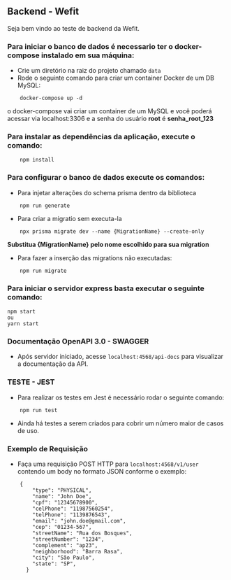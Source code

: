 ## Backend - Wefit

Seja bem vindo ao teste de backend da Wefit.

### Para iniciar o banco de dados é necessario ter o docker-compose instalado em sua máquina:
- Crie um diretório na raiz do projeto chamado `data`
- Rode o seguinte comando para criar um container Docker de um DB MySQL:

```
    docker-compose up -d
```

o docker-compose vai criar um container de um MySQL e você poderá acessar via localhost:3306 e a senha do usuário **root** é **senha_root_123**

### Para instalar as dependências da aplicação, execute o comando:

```
    npm install
```

### Para configurar o banco de dados execute os comandos:
- Para injetar alterações do schema prisma dentro da biblioteca
```
    npm run generate
```

- Para criar a migratio sem executa-la
```
    npx prisma migrate dev --name {MigrationName} --create-only
```
**Substitua {MigrationName} pelo nome escolhido para sua migration**

- Para fazer a inserção das migrations não executadas:
```
    npm run migrate
```

### Para iniciar o servidor express basta executar o seguinte comando:

    npm start
    ou
    yarn start

### Documentação OpenAPI 3.0 - SWAGGER

- Após servidor iniciado, acesse `localhost:4568/api-docs` para visualizar a documentação da API.

### TESTE - JEST

- Para realizar os testes em Jest é necessário rodar o seguinte comando:
```
    npm run test
``` 
- Ainda há testes a serem criados para cobrir um número maior de casos de uso.

### Exemplo de Requisição
- Faça uma requisição POST HTTP para ```localhost:4568/v1/user``` contendo um body no formato JSON conforme o exemplo:
```
    {
        "type": "PHYSICAL",
        "name": "John Doe",
        "cpf": "12345678900",
        "celPhone": "11987560254",
        "telPhone": "1139876543",
        "email": "john.doe@gmail.com",
        "cep": "01234-567",
        "streetName": "Rua dos Bosques",
        "streetNumber": "1234",
        "complement": "ap23",
        "neighborhood": "Barra Rasa",
        "city": "São Paulo",
        "state": "SP",
      }
```
